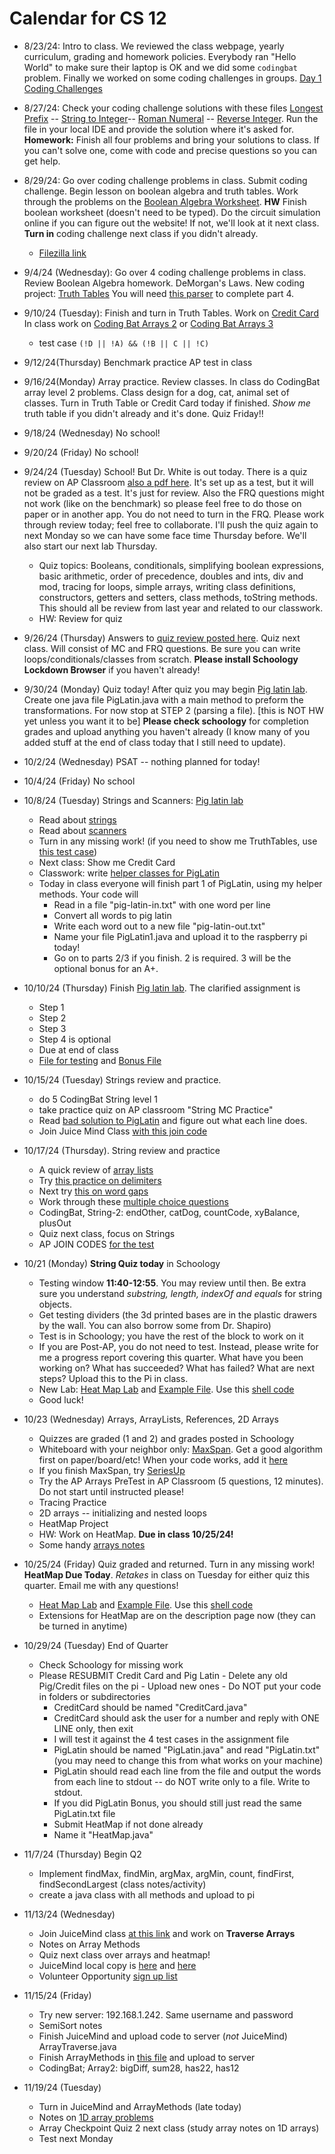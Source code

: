 # Calendar for CS 12

- 8/23/24: Intro to class. We reviewed the class webpage, yearly curriculum, grading and homework policies. Everybody ran "Hello World" to make sure their laptop is OK and we did some `codingbat` problem. Finally we worked on some coding challenges in groups. [Day 1 Coding Challenges](day01.md)


- 8/27/24: Check your coding challenge solutions with these files [Longest Prefix](../code/LongestPrefix.java) -- [String to Integer](../code/AtoIProblem.java)-- [Roman Numeral](../code/RomanToInt.java) -- [Reverse Integer](../code/ReverseInt.java). Run the file in your local IDE and provide the solution where it's asked for. **Homework:** Finish all four problems and bring your solutions to class. If you can't solve one, come with code and precise questions so you can get help.

- 8/29/24: Go over coding challenge problems in class. Submit coding challenge. Begin lesson on boolean algebra and truth tables. Work through the problems on the [Boolean Algebra Worksheet](./boolean.pdf). **HW** Finish boolean worksheet (doesn't need to be typed). Do the circuit simulation online if you can figure out the website! If not, we'll look at it next class. **Turn in** coding challenge next class if you didn't already.
	* [Filezilla link](https://filezilla-project.org/download.php?show_all=1)

- 9/4/24 (Wednesday): Go over 4 coding challenge problems in class. Review Boolean Algebra homework. DeMorgan's Laws. New coding project: [Truth Tables](../AP_shared/truth-tables.md) You will need [this parser](../code/BooleanExpressionParser.java) to complete part 4.

- 9/10/24 (Tuesday): Finish and turn in Truth Tables. Work on [Credit Card](../AP_shared/Credit_Card_Validation.pdf) In class work on [Coding Bat Arrays 2](https://codingbat.com/java/Array-2) or [Coding Bat Arrays 3](https://codingbat.com/java/Array-2)
	- test case `(!D || !A) && (!B || C || !C)`
- 9/12/24(Thursday) Benchmark practice AP test in class
- 9/16/24(Monday) Array practice. Review classes. In class do CodingBat array level 2 problems. Class design for a dog, cat, animal set of classes. Turn in Truth Table or Credit Card today if finished. *Show me* truth table if you didn't already and it's done. Quiz Friday!!
- 9/18/24 (Wednesday) No school!
- 9/20/24 (Friday) No school!
- 9/24/24 (Tuesday) School! But Dr. White is out today. There is a quiz review on AP Classroom [also a pdf here](../AP_shared/Quiz_Review_1.pdf). It's set up as a test, but it will not be graded as a test. It's just for review. Also the FRQ questions might not work (like on the benchmark) so please feel free to do those on paper or in another app. You do not need to turn in the FRQ. Please work through review today; feel free to collaborate. I'll push the quiz again to next Monday so we can have some face time Thursday before. We'll also start our next lab Thursday.
    - Quiz topics: Booleans, conditionals, simplifying boolean expressions, basic arithmetic, order of precedence, doubles and ints, div and mod, tracing for loops, simple arrays, writing class definitions, constructors, getters and setters, class methods, toString methods. This should all be review from last year and related to our classwork.
    - HW: Review for quiz
- 9/26/24 (Thursday) Answers to [quiz review posted here](../AP_shared/Review_1_key.pdf). Quiz next class. Will consist of MC and FRQ questions. Be sure you can write loops/conditionals/classes from scratch.
**Please install Schoology Lockdown Browser** if you haven't already!
- 9/30/24 (Monday) Quiz today! After quiz you may begin [Pig latin lab](../AP_shared/PigLatin.pdf). Create one java file PigLatin.java with a main method to preform the transformations. For now stop at STEP 2 (parsing a file). [this is NOT HW yet unless you want it to be] **Please check schoology** for completion grades and upload anything you haven't already (I know many of you added stuff at the end of class today that I still need to update).
- 10/2/24 (Wednesday) PSAT -- nothing planned for today!
- 10/4/24 (Friday) No school
- 10/8/24 (Tuesday) Strings and Scanners: [Pig latin lab](../AP_shared/PigLatin.pdf)
	- Read about [strings](../AP_shared/strings.md)
	- Read about [scanners](../AP_shared/scanners.md)
	- Turn in any missing work! (if you need to show me TruthTables, use [this test case](../AP_shared/true-check.md))
	- Next class: Show me Credit Card
	- Classwork: write [helper classes for PigLatin](../AP_shared/pig-helper.md)
	- Today in class everyone will finish part 1 of PigLatin, using my helper methods. Your code will
		- Read in a file "pig-latin-in.txt" with one word per line
		- Convert all words to pig latin
		- Write each word out to a new file "pig-latin-out.txt"
		- Name your file PigLatin1.java and upload it to the raspberry pi today!
		- Go on to parts 2/3 if you finish. 2 is required. 3 will be the optional bonus for an A+.
- 10/10/24 (Thursday) Finish [Pig latin lab](../AP_shared/PigLatin-2024.pdf). The clarified assignment is
	- Step 1
	- Step 2
	- Step 3
	- Step 4 is optional
	- Due at end of class
	- [File for testing](../AP_shared/PigLatin.txt) and [Bonus File](../AP_shared/PigLatinBonus.txt)
- 10/15/24 (Tuesday) Strings review and practice.
	- do 5 CodingBat String level 1
	- take practice quiz on AP classroom "String MC Practice"
	- Read [bad solution to PigLatin](../AP_shared/badpig.md) and figure out what each line does.
	- Join Juice Mind Class [with this join code](https://play.juicemind.com/joinTeam/ITiQApa9wPwnXKmabxJA)
- 10/17/24 (Thursday). String review and practice
	- A quick review of [array lists](../AP_shared/ArrayListReview.md)
	- Try [this practice on delimiters](https://runestone.academy/ns/books/published/csawesome/Unit7-ArrayList/2019delimitersQ3a.html)
	- Next try [this on word gaps](https://runestone.academy/ns/books/published/csawesome/Unit7-ArrayList/2016freeresponseQ4A.html)
	- Work through these [multiple choice questions](https://runestone.academy/ns/books/published/csawesome/Unit2-Using-Objects/Exercises.html)
	- CodingBat, String-2: endOther, catDog, countCode, xyBalance, plusOut
	- Quiz next class, focus on Strings
	- AP JOIN CODES [for the test](../AP_shared/apcodes.md)
- 10/21 (Monday) **String Quiz today** in Schoology
  - Testing window **11:40-12:55**. You may review until then. Be extra sure you understand *substring, length, indexOf and equals* for string objects.
  - Get testing dividers (the 3d printed bases are in the plastic drawers by the wall. You can also borrow some from Dr. Shapiro)
  - Test is in Schoology; you have the rest of the block to work on it
  - If you are Post-AP, you do not need to test. Instead, please write for me a progress report covering this quarter. What have you been working on? What has succeeded? What has failed? What are next steps? Upload this to the Pi in class.
  -  New Lab: [Heat Map Lab](../AP_shared/Unit_2/Heat_Map/Heat_Map.pdf) and [Example File](../AP_shared/Unit_2/Heat_Map/Dispersion_Example.pdf). Use this [shell code](../AP_shared/Unit_2/Heat_Map/HeatMap.java)
  - Good luck!
- 10/23 (Wednesday)	Arrays, ArrayLists, References, 2D Arrays
	- Quizzes are graded (1 and 2) and grades posted in Schoology
	- Whiteboard with your neighbor only: [MaxSpan](https://codingbat.com/prob/p189576). Get a good algorithm first on paper/board/etc! When your code works, add it [here](https://docs.google.com/document/d/1Dj7Zt57OYC9A5giVorg4gce8k8Fsi1h6pSQyZU1cDeU/edit?usp=sharing)
	- If you finish MaxSpan, try [SeriesUp](https://codingbat.com/prob/p104090)
	- Try the AP Arrays PreTest in AP Classroom (5 questions, 12 minutes). Do not start until instructed please!
	- Tracing Practice
	- 2D arrays -- initializing and nested loops
	- HeatMap Project
	- HW: Work on HeatMap. **Due in class 10/25/24!**
	- Some handy [arrays notes](../AP_shared/arrays.html)
- 10/25/24 (Friday) Quiz graded and returned. Turn in any missing work! **HeatMap Due Today**. *Retakes* in class on Tuesday for either quiz this quarter. Email me with any questions!
	- [Heat Map Lab](../AP_shared/Unit_2/Heat_Map/Heat_Map.pdf) and [Example File](../AP_shared/Unit_2/Heat_Map/Dispersion_Example.pdf). Use this [shell code](../AP_shared/Unit_2/Heat_Map/HeatMap.java)
	- Extensions for HeatMap are on the description page now (they can be turned in anytime)
- 10/29/24 (Tuesday) End of Quarter
  - Check Schoology for missing work
  - Please RESUBMIT Credit Card and Pig Latin
		- Delete any old Pig/Credit files on the pi
		- Upload new ones
		- Do NOT put your code in folders or subdirectories
	  - CreditCard should be named "CreditCard.java"
	  - CreditCard should ask the user for a number and reply with ONE LINE only, then exit
	  - I will test it against the 4 test cases in the assignment file
	  - PigLatin should be named "PigLatin.java" and read "PigLatin.txt" (you may need to change this from what works on your machine)
	  - PigLatin should read each line from the file and output the words from each line to stdout -- do NOT write only to a file. Write to stdout.
	  - If you did PigLatin Bonus, you should still just read the same PigLatin.txt file
	- Submit HeatMap if not done already
    - Name it "HeatMap.java"
- 11/7/24 (Thursday) Begin Q2
	- Implement findMax, findMin, argMax, argMin, count, findFirst, findSecondLargest (class notes/activity)
	- create a java class with all methods and upload to pi
- 11/13/24 (Wednesday)
  - Join JuiceMind class [at this link](https://play.juicemind.com/joinTeam/AlmsaQ9ynDpIwIgwhGuM) and work on **Traverse Arrays**
  - Notes on Array Methods
  - Quiz next class over arrays and heatmap!
  - JuiceMind local copy is [here](../AP_shared/array-juice.txt) and [here](../AP_shared/ArrayMain.java)
  - Volunteer Opportunity [sign up list](../AP_shared/volunteer.md)
- 11/15/24 (Friday)
	- Try new server: 192.168.1.242. Same username and password
	- SemiSort notes
  - Finish JuiceMind and upload code to server (*not* JuiceMind) ArrayTraverse.java
  - Finish ArrayMethods in [this file](../AP_shared/BasicArrays.java) and upload to server
  - CodingBat; Array2: bigDiff, sum28, has22, has12
- 11/19/24 (Tuesday)
  - Turn in JuiceMind and ArrayMethods (late today)
  - Notes on [1D array problems](../AP_shared/arrays/array-practice-problems.pdf)
  - Array Checkpoint Quiz 2 next class (study array notes on 1D arrays)
  - Test next Monday